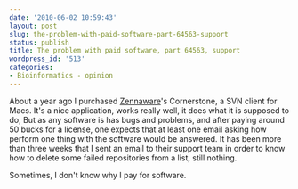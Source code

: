 ```yaml
---
date: '2010-06-02 10:59:43'
layout: post
slug: the-problem-with-paid-software-part-64563-support
status: publish
title: The problem with paid software, part 64563, support
wordpress_id: '513'
categories:
- Bioinformatics - opinion
---
```


About a year ago I purchased [Zennaware](http://www.zennaware.com/)'s Cornerstone, a SVN client for Macs. It's a nice application, works really well, it does what it is supposed to do, But as any software is has bugs and problems, and after paying around 50 bucks for a license, one expects that at least one email asking how perform one thing with the software would be answered. It has been more than three weeks that I sent an email to their support team in order to know how to delete some failed repositories from a list, still nothing.

Sometimes, I don't know why I pay for software.
